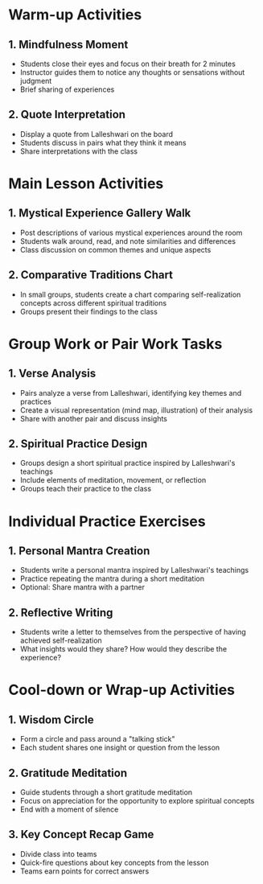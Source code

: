 # Warm-up Activities

## 1. Mindfulness Moment
- Students close their eyes and focus on their breath for 2 minutes
- Instructor guides them to notice any thoughts or sensations without judgment
- Brief sharing of experiences

## 2. Quote Interpretation
- Display a quote from Lalleshwari on the board
- Students discuss in pairs what they think it means
- Share interpretations with the class

# Main Lesson Activities

## 1. Mystical Experience Gallery Walk
- Post descriptions of various mystical experiences around the room
- Students walk around, read, and note similarities and differences
- Class discussion on common themes and unique aspects

## 2. Comparative Traditions Chart
- In small groups, students create a chart comparing self-realization concepts across different spiritual traditions
- Groups present their findings to the class

# Group Work or Pair Work Tasks

## 1. Verse Analysis
- Pairs analyze a verse from Lalleshwari, identifying key themes and practices
- Create a visual representation (mind map, illustration) of their analysis
- Share with another pair and discuss insights

## 2. Spiritual Practice Design
- Groups design a short spiritual practice inspired by Lalleshwari's teachings
- Include elements of meditation, movement, or reflection
- Groups teach their practice to the class

# Individual Practice Exercises

## 1. Personal Mantra Creation
- Students write a personal mantra inspired by Lalleshwari's teachings
- Practice repeating the mantra during a short meditation
- Optional: Share mantra with a partner

## 2. Reflective Writing
- Students write a letter to themselves from the perspective of having achieved self-realization
- What insights would they share? How would they describe the experience?

# Cool-down or Wrap-up Activities

## 1. Wisdom Circle
- Form a circle and pass around a "talking stick"
- Each student shares one insight or question from the lesson

## 2. Gratitude Meditation
- Guide students through a short gratitude meditation
- Focus on appreciation for the opportunity to explore spiritual concepts
- End with a moment of silence

## 3. Key Concept Recap Game
- Divide class into teams
- Quick-fire questions about key concepts from the lesson
- Teams earn points for correct answers